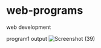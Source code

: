 # web-programs
web development

program1 output
![Screenshot (39)](https://github.com/kashamma2024/web-programs/assets/136564023/1128a95a-fda3-47d7-b1d1-76abf02290a1)

